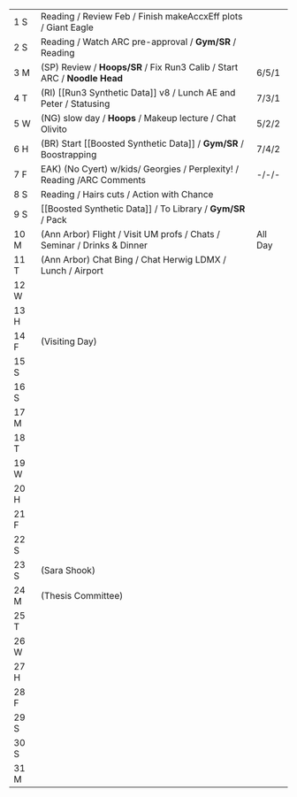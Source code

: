 |      |                                                                           |         |
| ---- | ------------------------------------------------------------------------- | ------- |
| 1  S | Reading / Review Feb / Finish makeAccxEff plots / Giant Eagle             |         |
| 2  S | Reading / Watch ARC pre-approval / **Gym/SR** / Reading                   |         |
| 3  M | (SP) Review / **Hoops/SR** / Fix Run3 Calib / Start ARC / **Noodle Head** | 6/5/1   |
| 4  T | (RI) [[Run3 Synthetic Data]] v8 / Lunch AE and Peter / Statusing          | 7/3/1   |
| 5  W | (NG) slow day / **Hoops** / Makeup lecture / Chat Olivito                 | 5/2/2   |
| 6  H | (BR) Start [[Boosted Synthetic Data]] / **Gym/SR** / Boostrapping         | 7/4/2   |
| 7  F | EAK) (No Cyert) w/kids/ Georgies / Perplexity! / Reading /ARC Comments    | -/-/-   |
| 8  S | Reading / Hairs cuts / Action with Chance                                 |         |
| 9  S | [[Boosted Synthetic Data]] / To Library / **Gym/SR** / Pack               |         |
| 10 M | (Ann Arbor) Flight / Visit UM profs / Chats / Seminar / Drinks & Dinner   | All Day |
| 11 T | (Ann Arbor) Chat Bing / Chat Herwig LDMX / Lunch / Airport                |         |
| 12 W | 
| 13 H |                                                                           |         |
| 14 F | (Visiting Day)                                                            |         |
| 15 S |                                                                           |         |
| 16 S |                                                                           |         |
| 17 M |                                                                           |         |
| 18 T |                                                                           |         |
| 19 W |                                                                           |         |
| 20 H |                                                                           |         |
| 21 F |                                                                           |         |
| 22 S |                                                                           |         |
| 23 S | (Sara Shook)                                                              |         |
| 24 M | (Thesis Committee)                                                        |         |
| 25 T |                                                                           |         |
| 26 W |                                                                           |         |
| 27 H |                                                                           |         |
| 28 F |                                                                           |         |
| 29 S |                                                                           |         |
| 30 S |                                                                           |         |
| 31 M |                                                                           |         |
